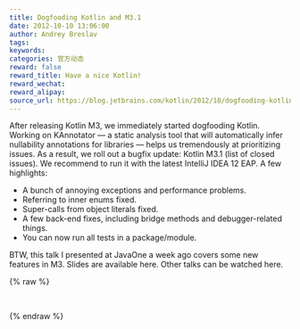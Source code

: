```yaml
---
title: Dogfooding Kotlin and M3.1
date: 2012-10-10 13:06:00
author: Andrey Breslav
tags:
keywords:
categories: 官方动态
reward: false
reward_title: Have a nice Kotlin!
reward_wechat:
reward_alipay:
source_url: https://blog.jetbrains.com/kotlin/2012/10/dogfooding-kotlin-and-m3-1/
---
```


After releasing Kotlin M3, we immediately started dogfooding Kotlin. Working on KAnnotator — a static analysis tool that will automatically infer nullability annotations for libraries — helps us tremendously at prioritizing issues. As a result, we roll out a bugfix update: Kotlin M3.1 (list of closed issues). We recommend to run it with the latest IntelliJ IDEA 12 EAP.
A few highlights:

* A bunch of annoying exceptions and performance problems.
* Referring to inner enums fixed.
* Super-calls from object literals fixed.
* A few back-end fixes, including bridge methods and debugger-related things.
* You can now run all tests in a package/module.

BTW, this talk I presented at JavaOne a week ago covers some new features in M3. Slides are available here. Other talks can be watched here.

{% raw %}
<p> </p>
{% endraw %}

